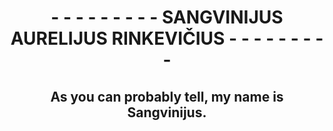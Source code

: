 <!DOCTYPE html>
<html>
  <h1 align="center">
    - - - - - - - - - SANGVINIJUS AURELIJUS RINKEVIČIUS - - - - - - - - - 
  </h1>
  <h2 align="center">
    As you can probably tell, my name is Sangvinijus.
  </h2>
</html>
